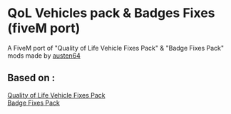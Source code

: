 # QoL Vehicles pack & Badges Fixes (fiveM port)
 A FiveM port of "Quality of Life Vehicle Fixes Pack" & "Badge Fixes Pack" mods made by [austen64](https://fr.gta5-mods.com/users/austen64)  <br/>


## Based on : <br /> ##
[Quality of Life Vehicle Fixes Pack](https://fr.gta5-mods.com/vehicles/quality-of-life-vehicle-pack-replace) <br />
[Badge Fixes Pack](https://fr.gta5-mods.com/vehicles/badge-fixes-pack) <br />
